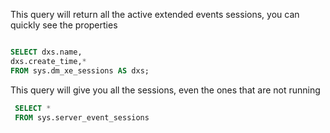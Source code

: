 This query will return all the active extended events sessions, you can quickly see the properties


```sql

SELECT dxs.name,
dxs.create_time,*
FROM sys.dm_xe_sessions AS dxs;


```

This query will give you all the sessions, even the ones that are not running

```SQL
 SELECT *
 FROM sys.server_event_sessions 
 ```
